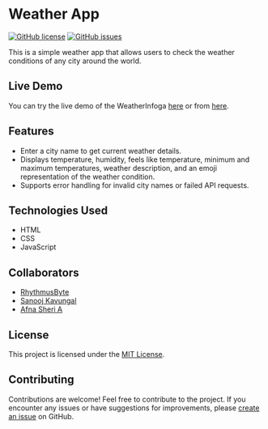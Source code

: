 # Weather App

[![GitHub license](https://img.shields.io/github/license/RhythmusByte/WeatherInfoga)](https://github.com/RhythmusByte/WeatherInfoga/blob/main/LICENSE)
[![GitHub issues](https://img.shields.io/github/issues/RhythmusByte/WeatherInfoga)](https://github.com/RhythmusByte/WeatherInfoga/issues)

This is a simple weather app that allows users to check the weather conditions of any city around the world.

## Live Demo

You can try the live demo of the WeatherInfoga [here](https://weatherinfoga.vercel.app/) or from [here](https://rhythmusbyte.github.io/WeatherInfoga).

## Features

- Enter a city name to get current weather details.
- Displays temperature, humidity, feels like temperature, minimum and maximum temperatures, weather description, and an emoji representation of the weather condition.
- Supports error handling for invalid city names or failed API requests.

## Technologies Used

- HTML
- CSS
- JavaScript

## Collaborators

- [RhythmusByte](https://github.com/RhythmusByte)
- [Sanooj Kavungal](https://github.com/sanoojkavungal)
- [Afna Sheri A](https://github.com/af-na)

## License

This project is licensed under the [MIT License](https://github.com/RhythmusByte/WeatherInfoga/blob/main/LICENSE).

## Contributing

Contributions are welcome! Feel free to contribute to the project. If you encounter any issues or have suggestions for improvements, please [create an issue](https://github.com/RhythmusByte/WeatherInfoga/issues) on GitHub.
